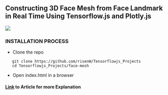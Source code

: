 ## Constructing 3D Face Mesh from Face Landmark in Real Time Using Tensorflow.js and Plotly.js

![](face-mesh.gif)

### INSTALLATION PROCESS

- Clone the repo

```
   git clone https://github.com/risenW/Tensorflowjs_Projects
   cd Tensorflowjs_Projects/face-mesh
```

- Open index.html in a browser

#### [Link](https://heartbeat.fritz.ai/constructing-a-3d-face-mesh-from-face-landmarks-in-real-time-with-tensorflow-js-and-plot-js-62b177abcf9f) to Article for more Explanation
